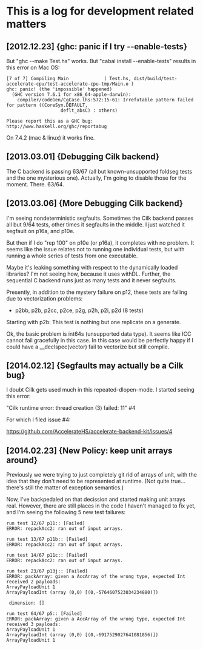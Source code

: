 

This is a log for development related matters
=============================================


[2012.12.23] {ghc: panic if I try --enable-tests} 
-------------------------------------------------

But "ghc --make Test.hs" works.  But "cabal install --enable-tests"
results in this error on Mac OS:

    [7 of 7] Compiling Main             ( Test.hs, dist/build/test-accelerate-cpu/test-accelerate-cpu-tmp/Main.o )
    ghc: panic! (the 'impossible' happened)
      (GHC version 7.6.1 for x86_64-apple-darwin):
	    compiler/codeGen/CgCase.lhs:572:15-61: Irrefutable pattern failed for pattern ((CoreSyn.DEFAULT,
					    deflt_absC) : others)

    Please report this as a GHC bug:  http://www.haskell.org/ghc/reportabug

On 7.4.2 (mac & linux) it works fine.



[2013.03.01] {Debugging Cilk backend}
-------------------------------------

The C backend is passing 63/67 (all but known-unsupported foldseg
tests and the one mysterious one).  Actually, I'm going to disable
those for the moment.  There.  63/64.


[2013.03.06] {More Debugging Cilk backend}
------------------------------------------

I'm seeing nondeterministic segfaults.  Sometimes the Cilk backend
passes all but 9/64 tests, other times it segfaults in the middle.
I just watched it segfault on p16a, and p10e.

But then if I do "rep 100" on p10e (or p16a), it completes with no
problem.  It seems like the issue relates not to running one
individual tests, but with running a whole series of tests from one
executable.  

Maybe it's leaking something with respect to the dynamically loaded
libraries?  I'm not seeing how, because it uses withDL.  Further, the
sequential C backend runs just as many tests and it never segfaults.

Presently, in addition to the mystery failure on p12, these tests are
failing due to vectorization problems:

 * p2bb, p2b, p2cc, p2ce, p2g, p2h, p2i, p2d (8 tests)
 
Starting with p2b:
  This test is nothing but one replicate on a generate.
  
Ok, the basic problem is int64s (unsupported data type).  It seems
like ICC cannot fail gracefully in this case.  In this case would be
perfectly happy if I could have a __declspec(vector) fail to vectorize
but still compile.

[2014.02.12] {Segfaults may actually be a Cilk bug}
----------------------------------------------------

I doubt Cilk gets used much in this repeated-dlopen-mode.  I started
seeing this error:

   "Cilk runtime error: thread creation (3) failed: 11" #4 

For which I filed issue #4:
   
   https://github.com/AccelerateHS/accelerate-backend-kit/issues/4



[2014.02.23] {New Policy: keep unit arrays around}
----------------------------------------

Previously we were trying to just completely git rid of arrays of
unit, with the idea that they don't need to be represented at runtime.
(Not quite true... there's still the matter of exception semantics.)

Now, I've backpedaled on that decission and started making unit arrays
real.  However, there are still places in the code I haven't managed
to fix yet, and I'm seeing the following 5 new test failures:

    run test 12/67 p11:: [Failed]
    ERROR: repackAcc2: ran out of input arrays.

    run test 13/67 p11b:: [Failed]
    ERROR: repackAcc2: ran out of input arrays.

    run test 14/67 p11c:: [Failed]
    ERROR: repackAcc2: ran out of input arrays.

    run test 23/67 p13j:: [Failed]
    ERROR: packArray: given a AccArray of the wrong type, expected Int received 2 payloads:
    ArrayPayloadUnit 1
    ArrayPayloadInt (array (0,0) [(0,-5764607523034234880)])

     dimension: []

    run test 64/67 p5:: [Failed]
    ERROR: packArray: given a AccArray of the wrong type, expected Int received 3 payloads:
    ArrayPayloadUnit 1
    ArrayPayloadInt (array (0,0) [(0,-6917529027641081856)])
    ArrayPayloadUnit 1
